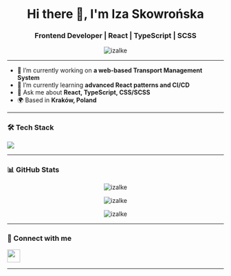 
<h1 align="center">Hi there 👋, I'm Iza Skowrońska</h1>
<h3 align="center">Frontend Developer | React | TypeScript | SCSS</h3>

<p align="center">
  <img src="https://komarev.com/ghpvc/?username=izalke&label=Profile%20views&color=0e75b6&style=flat" alt="izalke" />
</p>

---

- 🔭 I’m currently working on **a web-based Transport Management System**
- 🌱 I’m currently learning **advanced React patterns and CI/CD**
- 💬 Ask me about **React, TypeScript, CSS/SCSS**
- 🌍 Based in **Kraków, Poland**

---

### 🛠️ Tech Stack
<p align="left">
  <img src="https://skillicons.dev/icons?i=ts,js,react,html,css,sass,figma,git,azure,csharp,sql,jest,styledcomponents" />
</p>

---

### 📊 GitHub Stats
<p align="center">
  <img src="https://github-readme-stats.vercel.app/api?username=izalke&show_icons=true&locale=en&theme=default" alt="izalke" />
</p>
<p align="center">
  <img src="https://github-readme-streak-stats.herokuapp.com/?user=izalke&theme=default" alt="izalke" />
</p>
<p align="center">
  <img src="https://github-readme-stats.vercel.app/api/top-langs?username=izalke&show_icons=true&locale=en&layout=compact" alt="izalke" />
</p>

---

### 🔗 Connect with me
<p align="left">
  <a href="mailto:izkaskowron@gmail.com"><img align="center" src="https://img.icons8.com/fluency/48/gmail-new.png" height="30" /></a>
</p>

---
